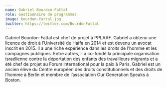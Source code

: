 ```yaml
---
name: Gabriel Bourdon-Fattal
role: Gestionnaire de programmes
image: bourdon-fattal.jpg
twitter: https://twitter.com/BourdonFattal
---
```

Gabriel Bourdon-Fattal est chef de projet à PPLAAF. Gabriel a obtenu une licence de droit à l’Université de Haïfa en 2014 et est devenu un avocat inscrit en 2015. Il a une riche expérience dans les droits de l’homme et les campagnes publiques. Entre autres, il a co-fondé la principale organisation israélienne contre la déportation des enfants des travailleurs migrants et a été chef de projet au Forum international pour la paix à Paris. Gabriel est un ancien élève du Centre européen des droits constitutionnels et des droits de l’homme à Berlin et membre de l’association Our Generation Speaks à Boston.
